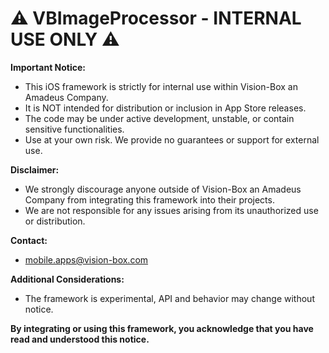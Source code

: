 # ⚠️ VBImageProcessor - INTERNAL USE ONLY ⚠️
 
**Important Notice:**
 
* This iOS framework is strictly for internal use within Vision-Box an Amadeus Company. 
* It is NOT intended for distribution or inclusion in App Store releases. 
* The code may be under active development, unstable, or contain sensitive functionalities.
* Use at your own risk. We provide no guarantees or support for external use.
 
**Disclaimer:**
 
* We strongly discourage anyone outside of Vision-Box an Amadeus Company  from integrating this framework into their projects. 
* We are not responsible for any issues arising from its unauthorized use or distribution.
 
**Contact:**
 
*  mobile.apps@vision-box.com
 
**Additional Considerations:**
 
* The framework is experimental, API and behavior may change without notice.
 
**By integrating or using this framework, you acknowledge that you have read and understood this notice.**
